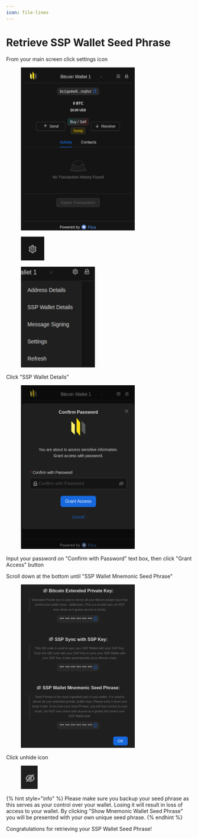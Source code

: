 ```yaml
---
icon: file-lines
---
```


# Retrieve SSP Wallet Seed Phrase

From your main screen click settings icon

<div align="left"><figure><img src="../../.gitbook/assets/image (222).png" alt="" width="308"><figcaption></figcaption></figure></div>

<div align="left"><figure><img src="../../.gitbook/assets/image (181).png" alt=""><figcaption></figcaption></figure></div>

<div align="left"><figure><img src="../../.gitbook/assets/image (20).png" alt="" width="200"><figcaption></figcaption></figure></div>

Click "SSP Wallet Details"

<div align="left"><figure><img src="../../.gitbook/assets/image (183).png" alt="" width="308"><figcaption></figcaption></figure></div>

Input your password on "Confirm with Password" text box, then click "Grant Access" button

Scroll down at the bottom until "SSP Wallet Mnemonic Seed Phrase"

<div align="left"><figure><img src="../../.gitbook/assets/image (184).png" alt="" width="308"><figcaption></figcaption></figure></div>

Click unhide icon

<div align="left"><figure><img src="../../.gitbook/assets/image (185).png" alt=""><figcaption></figcaption></figure></div>

{% hint style="info" %}
Please make sure you backup your seed phrase as this serves as your control over your wallet. Losing it will result in loss of access to your wallet. By clicking "Show Mnemonic Wallet Seed Phrase" you will be presented with your own unique seed phrase.
{% endhint %}

Congratulations for retrieving your SSP Wallet Seed Phrase!
